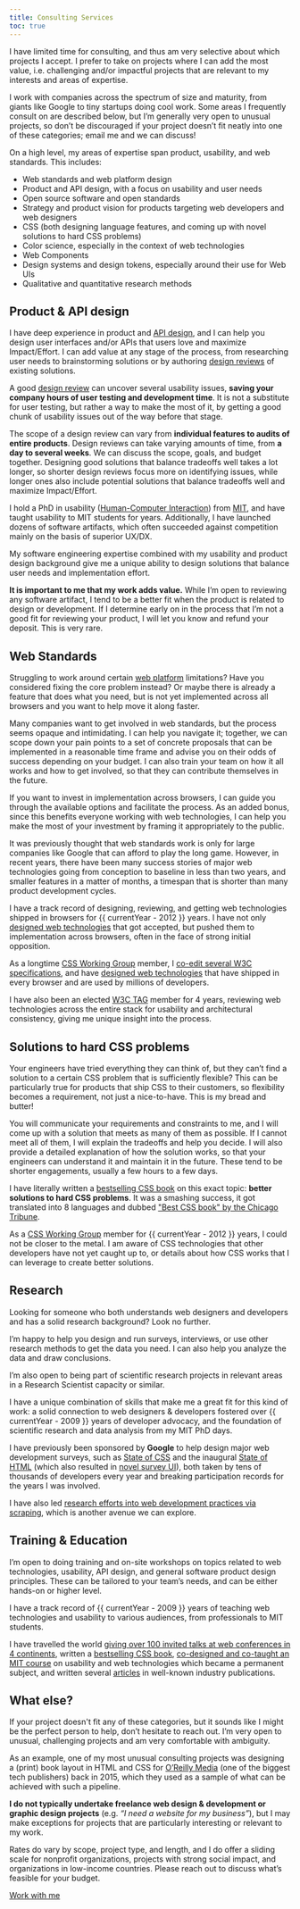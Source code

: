 ```yaml
---
title: Consulting Services
toc: true
---
```


I have limited time for consulting, and thus am very selective about which projects I accept.
I prefer to take on projects where I can add the most value, i.e. challenging and/or impactful projects that are relevant to my interests and areas of expertise.

I work with companies across the spectrum of size and maturity, from giants like Google to tiny startups doing cool work.
Some areas I frequently consult on are described below, but I’m generally very open to unusual projects, so don’t be discouraged if your project doesn’t fit neatly into one of these categories; <a class="contact">email me</a> and we can discuss!

On a high level, my areas of expertise span product, usability, and web standards.
This includes:
- Web standards and web platform design
- Product and API design, with a focus on usability and user needs
- Open source software and open standards
- Strategy and product vision for products targeting web developers and web designers
- CSS (both designing language features, and coming up with novel solutions to hard CSS problems)
- Color science, especially in the context of web technologies
- Web Components
- Design systems and design tokens, especially around their use for Web UIs
- Qualitative and quantitative research methods

## Product & API design

I have deep experience in product and [API design](https://www.youtube.com/watch?v=g92XUzc1OHY), and I can help you design user interfaces and/or APIs that users love and maximize Impact/Effort.
I can add value at any stage of the process, from researching user needs to brainstorming solutions or by authoring [design reviews](https://en.wikipedia.org/wiki/Design_review) of existing solutions.

A good [design review](https://en.wikipedia.org/wiki/Design_review) can uncover several usability issues, **saving your company hours of user testing and development time**.
It is not a substitute for user testing, but rather a way to make the most of it, by getting a good chunk of usability issues out of the way before that stage.

The scope of a design review can vary from **individual features to audits of entire products**.
Design reviews can take varying amounts of time, from **a day to several weeks**.
We can discuss the scope, goals, and budget together.
Designing good solutions that balance tradeoffs well takes a lot longer, so shorter design reviews focus more on identifying issues, while longer ones also include potential solutions that balance tradeoffs well and maximize Impact/Effort.

<article class="note" style="--label: 'Why me?'">

I hold a PhD in usability ([Human-Computer Interaction](https://en.wikipedia.org/wiki/Human%E2%80%93computer_interaction)) from [MIT](https://mit.edu), and have taught usability to MIT students for years.
Additionally, I have launched dozens of software artifacts, which often succeeded against competition mainly on the basis of superior UX/DX.

My software engineering expertise combined with my usability and product design background give me a unique ability to design solutions that balance user needs and implementation effort.

**It is important to me that my work adds value.**
While I’m open to reviewing any software artifact, I tend to be a better fit when the product is related to design or development.
If I determine early on in the process that I’m not a good fit for reviewing your product, I will let you know and refund your deposit. This is very rare.
</article>

## Web Standards

Struggling to work around certain [web platform](https://en.wikipedia.org/wiki/Web_platform) limitations?
Have you considered fixing the core problem instead?
Or maybe there is already a feature that does what you need, but is not yet implemented across all browsers and you want to help move it along faster.

Many companies want to get involved in web standards, but the process seems opaque and intimidating.
I can help you navigate it; together, we can scope down your pain points to a set of concrete proposals that can be implemented in a reasonable time frame and advise you on their odds of success depending on your budget.
I can also train your team on how it all works and how to get involved,
so that they can contribute themselves in the future.

If you want to invest in implementation across browsers, I can guide you through the available options and facilitate the process.
As an added bonus, since this benefits everyone working with web technologies,
I can help you make the most of your investment by framing it appropriately to the public.

It was previously thought that web standards work is only for large companies like Google that can afford to play the long game.
However, in recent years, there have been many success stories of major web technologies going from conception to baseline in less than two years,
and smaller features in a matter of months, a timespan that is shorter than many product development cycles.

<article class="note" style="--label: 'Why me?'">

I have a track record of designing, reviewing, and getting web technologies shipped in browsers for {{ currentYear - 2012 }} years. I have not only [designed web technologies](/specs) that got accepted, but pushed them to implementation across browsers, often in the face of strong initial opposition.

As a longtime [CSS Working Group](https://en.wikipedia.org/wiki/CSS_Working_Group) member, I [co-edit several W3C specifications](/publications/#specifications), and have [designed web technologies](/specs) that have shipped in every browser and are used by millions of developers.

I have also been an elected [W3C TAG](https://en.wikipedia.org/wiki/Technical_Architecture_Group) member for 4 years, reviewing web technologies across the entire stack for usability and architectural consistency, giving me unique insight into the process.
</article>

## Solutions to hard CSS problems

Your engineers have tried everything they can think of, but they can’t find a solution to a certain CSS problem that is sufficiently flexible?
This can be particularly true for products that ship CSS to their customers, so flexibility becomes a requirement, not just a nice-to-have.
This is my bread and butter!

You will communicate your requirements and constraints to me, and I will come up with a solution that meets as many of them as possible.
If I cannot meet all of them, I will explain the tradeoffs and help you decide.
I will also provide a detailed explanation of how the solution works, so that your engineers can understand it and maintain it in the future.
These tend to be shorter engagements, usually a few hours to a few days.

<article class="note" style="--label: 'Why me?'">

I have literally written a [bestselling CSS book](http://www.amazon.com/CSS-Secrets-Lea-Verou/dp/1449372635?tag=leaverou-20) on this exact topic: **better solutions to hard CSS problems**.
It was a smashing success, it got translated into 8 languages and dubbed ["Best CSS book" by the Chicago Tribune](https://www.chicagotribune.com/consumer-reviews/sns-bestreviews-electronics-the-best-css-book-20200701-kda2pyikobda5o3c4ivi4wzfui-story.html).

As a [CSS Working Group](https://en.wikipedia.org/wiki/CSS_Working_Group) member for {{ currentYear - 2012 }} years, I could not be closer to the metal.
I am aware of CSS technologies that other developers have not yet caught up to,
or details about how CSS works that I can leverage to create better solutions.

</article>

## Research

Looking for someone who both understands web designers and developers and has a solid research background? Look no further.

I’m happy to help you design and run surveys, interviews, or use other research methods to get the data you need.
I can also help you analyze the data and draw conclusions.

I’m also open to being part of scientific research projects in relevant areas in a Research Scientist capacity or similar.

<article class="note" style="--label: 'Why me?'">

I have a unique combination of skills that make me a great fit for this kind of work:
a solid connection to web designers & developers fostered over {{ currentYear - 2009 }} years of developer advocacy,
and the foundation of scientific research and data analysis from my MIT PhD days.

I have previously been sponsored by **Google** to help design major web development surveys, such as [State of CSS](https://stateofcss.com) and the inaugural [State of HTML](https://stateofhtml.com/) (which also resulted in [novel survey UI](/blog/2024/context-chips/)), both taken by tens of thousands of developers every year and breaking participation records for the years I was involved.

I have also led [research efforts into web development practices via scraping](https://almanac.httparchive.org/en/2020/css), which is another avenue we can explore.

</article>

## Training & Education

I’m open to doing training and on-site workshops on topics related to web technologies, usability, API design, and general software product design principles.
These can be tailored to your team’s needs, and can be either hands-on or higher level.

<article class="note" style="--label: 'Why me?'">

I have a track record of {{ currentYear - 2009 }} years of teaching web technologies and usability to various audiences, from professionals to MIT students.

I have travelled the world [giving over 100 invited talks at web conferences in 4 continents](http://lea.verou.me/speaking), written a [bestselling CSS book](http://www.amazon.com/CSS-Secrets-Lea-Verou/dp/1449372635?tag=leaverou-20), [co-designed and co-taught an MIT course](https://designftw.mit.edu) on usability and web technologies which became a permanent subject, and written several [articles](https://lea.verou.me/publications/#articles) in well-known industry publications.

</article>

## What else?

If your project doesn't fit any of these categories, but it sounds like I might be the perfect person to help, don’t hesitate to reach out.
I’m very open to unusual, challenging projects and am very comfortable with ambiguity.

As an example, one of my most unusual consulting projects was designing a (print) book layout in HTML and CSS for [O’Reilly Media](https://oreilly.com) (one of the biggest tech publishers) back in 2015,
which they used as a sample of what can be achieved with such a pipeline.

**I do not typically undertake freelance web design & development or graphic design projects** (e.g. _“I need a website for my business”_), but I may make exceptions for projects that are particularly interesting or relevant to my work.

Rates do vary by scope, project type, and length, and I do offer a sliding scale for nonprofit organizations, projects with strong social impact, and organizations in low-income countries.
Please reach out to discuss what’s feasible for your budget.

<a href="" class="contact no-after cta">Work with me</a>
